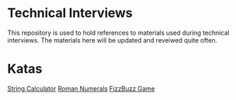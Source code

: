 # Technical Interviews

This repository is used to hold references to materials used during technical interviews. The materials here will be updated and reveiwed quite often.

# Katas
[String Calculator](http://osherove.com/tdd-kata-1/)
[Roman Numerals](http://agilekatas.co.uk/katas/romannumerals-kata.html)
[FizzBuzz Game](http://agilekatas.co.uk/katas/fizzbuzz-kata.html)
